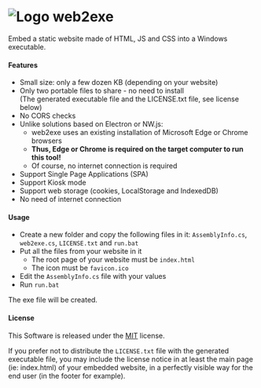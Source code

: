 # ![Logo](favicon.ico) web2exe

Embed a static website made of HTML, JS and CSS into a Windows executable.

#### Features

- Small size: only a few dozen KB (depending on your website)
- Only two portable files to share - no need to install  
(The generated executable file and the LICENSE.txt file, see license below)
- No CORS checks
- Unlike solutions based on Electron or NW.js:
	- web2exe uses an existing installation of Microsoft Edge or Chrome browsers
	- **Thus, Edge or Chrome is required on the target computer to run this tool!**
	- Of course, no internet connection is required
- Support Single Page Applications (SPA)
- Support Kiosk mode
- Support web storage (cookies, LocalStorage and IndexedDB)
- No need of internet connection

#### Usage

- Create a new folder and copy the following files in it: ``AssemblyInfo.cs``, ``web2exe.cs``, ``LICENSE.txt`` and ``run.bat``
- Put all the files from your website in it
	- The root page of your website must be ``index.html``
	- The icon must be ``favicon.ico``
- Edit the ``AssemblyInfo.cs`` file with your values
- Run ``run.bat``

The exe file will be created.

#### License

This Software is released under the [MIT](LICENSE.txt) license.

If you prefer not to distribute the ``LICENSE.txt`` file with the generated executable file, you may include the license notice in at least the main page (ie: index.html) of your embedded website, in a perfectly visible way for the end user (in the footer for example).